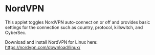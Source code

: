 NordVPN
========

This applet toggles NordVPN auto-connect on or off and provides basic settings for the connection such as country, protocol, killswitch, and CyberSec.

Download and install NordVPN for Linux here:
https://nordvpn.com/download/linux/


